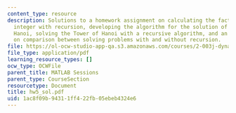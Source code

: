 ```yaml
---
content_type: resource
description: Solutions to a homework assignment on calculating the factorial of non-negative
  integer with recursion, developing the algorithm for the solution of the Tower of
  Hanoi, solving the Tower of Hanoi with a recursive algorithm, and an optional problem
  on comparison between solving problems with and without recursion.
file: https://ol-ocw-studio-app-qa.s3.amazonaws.com/courses/2-003j-dynamics-and-control-i-fall-2007/1ac8f09b94311ff422fb05ebeb4324e6_hw5_sol.pdf
file_type: application/pdf
learning_resource_types: []
ocw_type: OCWFile
parent_title: MATLAB Sessions
parent_type: CourseSection
resourcetype: Document
title: hw5_sol.pdf
uid: 1ac8f09b-9431-1ff4-22fb-05ebeb4324e6
---
```

